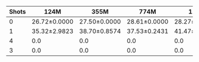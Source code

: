 |   Shots | 124M         | 355M         | 774M         | 1.5B         | 1.3B         | 2.7B         | 6B           |
|---------|--------------|--------------|--------------|--------------|--------------|--------------|--------------|
|       0 | 26.72±0.0000 | 27.50±0.0000 | 28.61±0.0000 | 28.27±0.0000 | 32.38±0.0000 | 29.20±0.0000 | 34.96±0.0000 |
|       1 | 35.32±2.9823 | 38.70±0.8574 | 37.53±0.2431 | 41.47±0.4923 | 42.73±0.5430 | 41.33±1.0126 | 43.79±0.8624 |
|       4 | 0.0          | 0.0          | 0.0          | 0.0          | 43.80±0.6893 | 38.80±2.5004 | 44.17±0.7497 |
|       3 | 0.0          | 0.0          | 0.0          | 0.0          | 44.83±0.8176 | 41.45±0.8155 | 44.22±0.1172 |